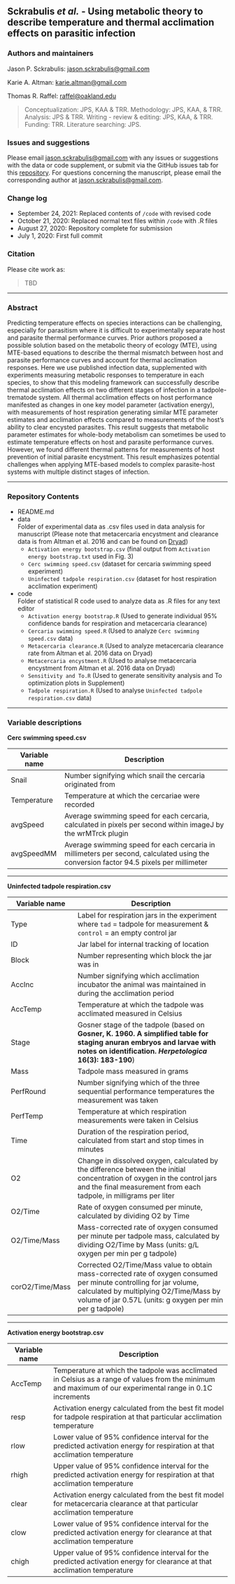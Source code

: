 
## Sckrabulis _et al._ - Using metabolic theory to describe temperature and thermal acclimation effects on parasitic infection

### Authors and maintainers

Jason P. Sckrabulis: jason.sckrabulis@gmail.com

Karie A. Altman: karie.altman@gmail.com

Thomas R. Raffel: raffel@oakland.edu

>Conceptualization: JPS, KAA & TRR. Methodology: JPS, KAA, & TRR. Analysis: JPS & TRR. Writing - review & editing: JPS, KAA, & TRR. Funding: TRR. Literature searching: JPS.

### Issues and suggestions

Please email jason.sckrabulis@gmail.com with any issues or suggestions with the data or code supplement, or submit via the GitHub issues tab for this [repository](  https://github.com/jasonsckrabulis/sckrabulis_etal_ribeiroia_mte/issues).
For questions concerning the manuscript, please email the corresponding author at jason.sckrabulis@gmail.com.

### Change log

* September 24, 2021: Replaced contents of `/code` with revised code
* October 21, 2020: Replaced normal text files within `/code` with .R files
* August 27, 2020: Repository complete for submission
* July 1, 2020: First full commit

### Citation

Please cite work as:
>TBD
---

### Abstract

Predicting temperature effects on species interactions can be challenging, especially for parasitism where it is difficult to experimentally separate host and parasite thermal performance curves. Prior authors proposed a possible solution based on the metabolic theory of ecology (MTE), using MTE-based equations to describe the thermal mismatch between host and parasite performance curves and account for thermal acclimation responses. Here we use published infection data, supplemented with experiments measuring metabolic responses to temperature in each species, to show that this modeling framework can successfully describe thermal acclimation effects on two different stages of infection in a tadpole-trematode system. All thermal acclimation effects on host performance manifested as changes in one key model parameter (activation energy), with measurements of host respiration generating similar MTE parameter estimates and acclimation effects compared to measurements of the host’s ability to clear encysted parasites. This result suggests that metabolic parameter estimates for whole-body metabolism can sometimes be used to estimate temperature effects on host and parasite performance curves. However, we found different thermal patterns for measurements of host prevention of initial parasite encystment. This result emphasizes potential challenges when applying MTE-based models to complex parasite-host systems with multiple distinct stages of infection.

---

### Repository Contents

* README.md
* data  
   Folder of experimental data as .csv files used in data analysis for manuscript (Please note that metacercaria encystment and clearance data is from Altman et al. 2016 and can be found on [Dryad](https://datadryad.org/stash/dataset/doi:10.5061/dryad.f3k8p)) 
   * `Activation energy bootstrap.csv` (final output from `Activation energy bootstrap.txt` used in Fig. 3)
   * `Cerc swimming speed.csv` (dataset for cercaria swimming speed experiment)
   * `Uninfected tadpole respiration.csv` (dataset for host respiration acclimation experiment)
* code  
   Folder of statistical R code used to analyze data as .R files for any text editor 
   * `Activation energy bootstrap.R` (Used to generate individual 95% confidence bands for respiration and metacercaria clearance)
   * `Cercaria swimming speed.R` (Used to analyze `Cerc swimming speed.csv` data)
   * `Metacercaria clearance.R` (Used to analyze metacercaria clearance rate from Altman et al. 2016 data on Dryad)
   * `Metacercaria encystment.R` (Used to analyse metacercaria encystment from Altman et al. 2016 data on Dryad)
   * `Sensitivity and To.R` (Used to generate sensitivity analysis and To optimization plots in Supplement)
   * `Tadpole respiration.R` (Used to analyse `Uninfected tadpole respiration.csv` data)

---

### Variable descriptions

**Cerc swimming speed.csv**

Variable name | Description
--- | ---
Snail | Number signifying which snail the cercaria originated from
Temperature | Temperature at which the cercariae were recorded
avgSpeed | Average swimming speed for each cercaria, calculated in pixels per second within imageJ by the wrMTrck plugin
avgSpeedMM | Average swimming speed for each cercaria in millimeters per second, calculated using the conversion factor 94.5 pixels per millimeter

---

**Uninfected tadpole respiration.csv**

Variable name | Description
--- | ---
Type | Label for respiration jars in the experiment where `tad` = tadpole for measurement & `control` = an empty control jar
ID | Jar label for internal tracking of location
Block | Number representing which block the jar was in
AccInc | Number signifying which acclimation incubator the animal was maintained in during the acclimation period
AccTemp | Temperature at which the tadpole was acclimated measured in Celsius
Stage | Gosner stage of the tadpole (based on **Gosner, K. 1960. A simplified table for staging anuran embryos and larvae with notes on identification. *Herpetologica* 16(3): 183-190**)
Mass | Tadpole mass measured in grams 
PerfRound | Number signifying which of the three sequential performance temperatures the measurement was taken
PerfTemp | Temperature at which respiration measurements were taken in Celsius
Time | Duration of the respiration period, calculated from start and stop times in minutes
O2 | Change in dissolved oxygen, calculated by the difference between the initial concentration of oxygen in the control jars and the final measurement from each tadpole, in milligrams per liter
O2/Time | Rate of oxygen consumed per minute, calculated by dividing O2 by Time
O2/Time/Mass | Mass-corrected rate of oxygen consumed per minute per tadpole mass, calculated by dividing O2/Time by Mass (units: g/L oxygen per min per g tadpole)
corO2/Time/Mass | Corrected O2/Time/Mass value to obtain mass-corrected rate of oxygen consumed per minute controlling for jar volume, calculated by multiplying O2/Time/Mass by volume of jar 0.57L (units: g oxygen per min per g tadpole)

---

**Activation energy bootstrap.csv**

Variable name | Description
--- | ---
AccTemp | Temperature at which the tadpole was acclimated in Celsius as a range of values from the minimum and maximum of our experimental range in 0.1C increments
resp | Activation energy calculated from the best fit model for tadpole respiration at that particular acclimation temperature
rlow | Lower value of 95% confidence interval for the predicted activation energy for respiration at that acclimation temperature
rhigh | Upper value of 95% confidence interval for the predicted activation energy for respiration at that acclimation temperature
clear | Activation energy calculated from the best fit model for metacercaria clearance at that particular acclimation temperature
clow | Lower value of 95% confidence interval for the predicted activation energy for clearance at that acclimation temperature
chigh | Upper value of 95% confidence interval for the predicted activation energy for clearance at that acclimation temperature
